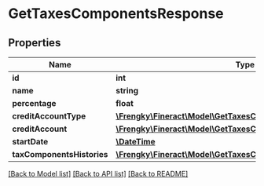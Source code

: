 # GetTaxesComponentsResponse

## Properties
Name | Type | Description | Notes
------------ | ------------- | ------------- | -------------
**id** | **int** |  | [optional] 
**name** | **string** |  | [optional] 
**percentage** | **float** |  | [optional] 
**creditAccountType** | [**\Frengky\Fineract\Model\GetTaxesComponentsCreditAccountType**](GetTaxesComponentsCreditAccountType.md) |  | [optional] 
**creditAccount** | [**\Frengky\Fineract\Model\GetTaxesComponentsCreditAccount**](GetTaxesComponentsCreditAccount.md) |  | [optional] 
**startDate** | [**\DateTime**](\DateTime.md) |  | [optional] 
**taxComponentsHistories** | [**\Frengky\Fineract\Model\GetTaxesComponentsHistories[]**](GetTaxesComponentsHistories.md) |  | [optional] 

[[Back to Model list]](../../README.md#documentation-for-models) [[Back to API list]](../../README.md#documentation-for-api-endpoints) [[Back to README]](../../README.md)

